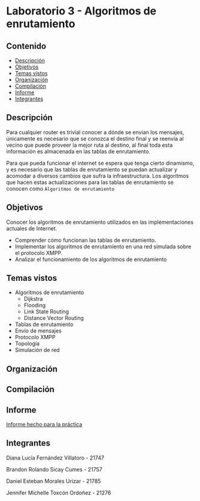 # Laboratorio 3 - Algoritmos de enrutamiento

## Contenido
- [Descripción](https://github.com/bsicay/lab3Redes?tab=readme-ov-file#descripci%C3%B3n)
- [Objetivos](https://github.com/bsicay/lab3Redes?tab=readme-ov-file#objetivos)
- [Temas vistos](https://github.com/bsicay/lab3Redes?tab=readme-ov-file#temas-vistos)
- [Organización](https://github.com/bsicay/lab3Redes?tab=readme-ov-file#organizaci%C3%B3n)
- [Compilación](https://github.com/bsicay/lab3Redes?tab=readme-ov-file#compilaci%C3%B3n)
- [Informe](https://github.com/bsicay/lab3Redes?tab=readme-ov-file#informe)
- [Integrantes](https://github.com/bsicay/lab3Redes?tab=readme-ov-file#integrantes)

## Descripción
Para cualquier router es trivial conocer a dónde se envian los mensajes, únicamente es necesario que se conozca el destino final y se reenvía al vecino que puede proveer la mejor ruta al destino, al final toda esta información es almacenada en las tablas de enrutamiento.

Para que pueda funcionar el internet se espera que tenga cierto dinamismo, y es necesario que las tablas de enrutamiento se puedan actualizar y acomodar a diversos cambios que sufra la infraestructura. Los algoritmos que hacen estas actualizaciones para las tablas de enrutamiento se conocen como `Algoritmos de enrutamiento`

## Objetivos
Conocer los algoritmos de enrutamiento utilizados en las implementaciones actuales de Internet.
- Comprender cómo funcionan las tablas de enrutamiento.
- Implementar los algoritmos de enrutamiento en una red simulada sobre el protocolo XMPP.
- Analizar el funcionamiento de los algoritmos de enrutamiento
  
## Temas vistos
- Algoritmos de enrutamiento
     - Dijkstra
     - Flooding
     - Link State Routing
     - Distance Vector Routing
- Tablas de enrutamiento
- Envío de mensajes
- Protocolo XMPP
- Topología
- Simulación de red

## Organización

## Compilación

## Informe
[Informe hecho para la práctica]()

## Integrantes
Diana Lucía Fernández Villatoro - 21747

Brandon Rolando Sicay Cumes - 21757

Daniel Esteban Morales Urizar - 21785

Jennifer Michelle Toxcón Ordoñez - 21276
